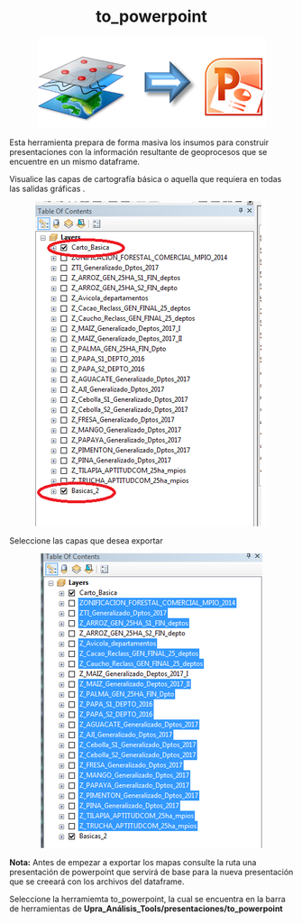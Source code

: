# <center> to_powerpoint </center>

<p align="center">
  <img src="/Images/topowerpoint.png">
</p>

Esta herramienta prepara de forma masiva los insumos para construir presentaciones con la información resultante de geoprocesos que se encuentre en un mismo dataframe.

Visualice las capas de cartografía básica o aquella que requiera en todas las salidas gráficas .

<p align="center">
  <img src="/Images/tpbasica.png">
</p>

Seleccione las capas que desea exportar

<p align="center">
  <img src="/Images/tpseleccion.png">
</p>

**Nota:** Antes de empezar a exportar los mapas consulte la ruta una presentación de powerpoint que servirá de base para la nueva presentación que se creeará con los archivos del dataframe.

Seleccione la herramiemta to_powerpoint, la cual se encuentra en la barra de herramientas de **Upra_Análisis_Tools/presentaciones/to_powerpoint**
